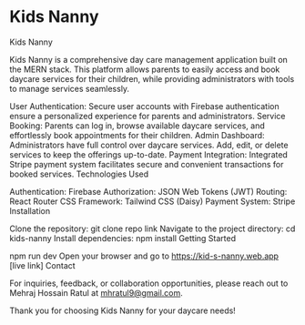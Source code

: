 # Kids Nanny

Kids Nanny

Kids Nanny is a comprehensive day care management application built on the MERN stack. This platform allows parents to easily access and book daycare services for their children, while providing administrators with tools to manage services seamlessly.

User Authentication: Secure user accounts with Firebase authentication ensure a personalized experience for parents and administrators.
Service Booking: Parents can log in, browse available daycare services, and effortlessly book appointments for their children.
Admin Dashboard: Administrators have full control over daycare services. Add, edit, or delete services to keep the offerings up-to-date.
Payment Integration: Integrated Stripe payment system facilitates secure and convenient transactions for booked services.
Technologies Used

Authentication: Firebase
Authorization: JSON Web Tokens (JWT)
Routing: React Router
CSS Framework: Tailwind CSS (Daisy)
Payment System: Stripe
Installation

Clone the repository: git clone repo link
Navigate to the project directory: cd kids-nanny
Install dependencies: npm install
Getting Started

npm run dev
Open your browser and go to https://kid-s-nanny.web.app [live link]
Contact

For inquiries, feedback, or collaboration opportunities, please reach out to Mehraj Hossain Ratul at mhratul9@gmail.com.

Thank you for choosing Kids Nanny for your daycare needs!

